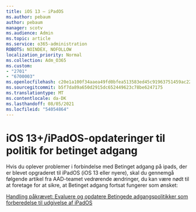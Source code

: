 ```yaml
---
title: iOS 13 – iPadOS
ms.author: pebaum
author: pebaum
manager: scotv
ms.audience: Admin
ms.topic: article
ms.service: o365-administration
ROBOTS: NOINDEX, NOFOLLOW
localization_priority: Normal
ms.collection: Adm_O365
ms.custom:
- "2701"
- "6700003"
ms.openlocfilehash: c20e1a100f34aaea49fd0bfea513583ed45c91963751459ac229a265929f3fd0
ms.sourcegitcommit: b5f7da89a650d2915dc652449623c78be6247175
ms.translationtype: MT
ms.contentlocale: da-DK
ms.lasthandoff: 08/05/2021
ms.locfileid: "54054864"
---
```

# <a name="ios-13--ipados-updates-for-conditional-access-policy"></a>iOS 13+/iPadOS-opdateringer til politik for betinget adgang

Hvis du oplever problemer i forbindelse med Betinget adgang på ipads, der er blevet opgraderet til iPadOS (iOS 13 eller nyere), skal du gennemgå følgende artikel fra AAD-teamet vedrørende ændringer, du kan være nødt til at foretage for at sikre, at Betinget adgang fortsat fungerer som ønsket:

[Handling påkrævet: Evaluere og opdatere Betingede adgangspolitikker som forberedelse til udgivelse af iPadOS](https://support.microsoft.com/help/4521038/action-required-update-conditional-access-policies-for-ipados)